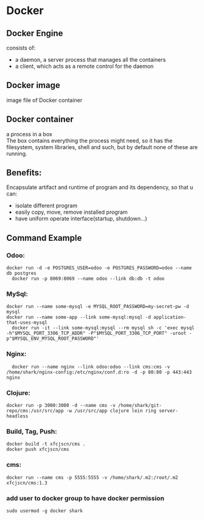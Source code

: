# Docker

## Docker Engine
consists of:

* a daemon, a server process that manages all the containers
* a client, which acts as a remote control for the daemon
	
## Docker image
image file of Docker container

## Docker container
a process in a box  
The box contains everything the process might need, so it has the filesystem, system libraries, shell and such, but by default none of these are running. 


## Benefits:
Encapsulate artifact and runtime of program and its dependency, so that u can:

* isolate different program
* easily copy, move, remove installed program
* have uniform operate interface(startup, shutdown...)
            
        
## Command Example

### Odoo:  

  	docker run -d -e POSTGRES_USER=odoo -e POSTGRES_PASSWORD=odoo --name db postgres
	  docker run -p 8069:8069 --name odoo --link db:db -t odoo

### MySql:  

  	docker run --name some-mysql -e MYSQL_ROOT_PASSWORD=my-secret-pw -d mysql
  	docker run --name some-app --link some-mysql:mysql -d application-that-uses-mysql
	  docker run -it --link some-mysql:mysql --rm mysql sh -c 'exec mysql -h"$MYSQL_PORT_3306_TCP_ADDR" -P"$MYSQL_PORT_3306_TCP_PORT" -uroot -p"$MYSQL_ENV_MYSQL_ROOT_PASSWORD"'

### Nginx:  

	  docker run --name nginx --link odoo:odoo --link cms:cms -v /home/shark/nginx-config:/etc/nginx/conf.d:ro -d -p 80:80 -p 443:443 nginx
	
	
### Clojure:  

  	docker run -p 3000:3000 -d --name cms -v /home/shark/git-repo/cms:/usr/src/app -w /usr/src/app clojure lein ring server-headless
	
	
### Build, Tag, Push:  

    docker build -t xfcjscn/cms .
    docker push xfcjscn/cms


### cms:

    docker run --name cms -p 5555:5555 -v /home/shark/.m2:/root/.m2 xfcjscn/cms:1.3
    

### add user to docker group to have docker permission

    sudo usermod -g docker shark

